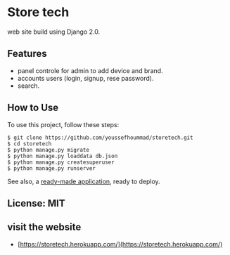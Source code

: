 # Store tech

web site build using Django 2.0.

## Features

- panel controle for admin to add device and brand.
- accounts users (login, signup, rese password).
- search.

## How to Use

To use this project, follow these steps:

    $ git clone https://github.com/youssefhoummad/storetech.git
    $ cd storetech
    $ python manage.py migrate
    $ python manage.py loaddata db.json
    $ python manage.py createsuperuser
    $ python manage.py runserver

See also, a [ready-made application](https://github.com/heroku/python-getting-started), ready to deploy.


## License: MIT

## visit the website

- [https://storetech.herokuapp.com/](https://storetech.herokuapp.com/)
